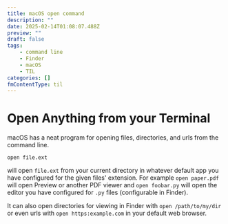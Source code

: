 ```yaml
---
title: macOS open command
description: ""
date: 2025-02-14T01:08:07.488Z
preview: ""
draft: false
tags:
    - command line
    - Finder
    - macOS
    - TIL
categories: []
fmContentType: til
---
```

# Open Anything from your Terminal

macOS has a neat program for opening files, directories, and urls from the command line.

```
open file.ext
```

will open `file.ext` from your current directory in whatever default app you have configured for the given files' extension. For example `open paper.pdf` will open Preview or another PDF viewer and `open foobar.py` will open the editor you have configured for `.py` files (configurable in Finder).

It can also open directories for viewing in Finder with `open /path/to/my/dir` or even urls with `open https:example.com` in your default web browser. 